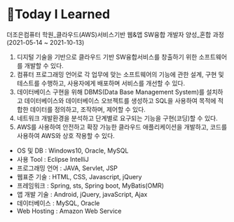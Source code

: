 # 🚩Today I Learned
더조은컴퓨터 학원_클라우드(AWS)서비스기반 웹&앱 SW융합 개발자 양성_혼합 과정(2021-05-14 ~ 2021-10-13)

1. 디지털 기술을 기반으로 클라우드 기반 SW융합서비스를 창출하기 위한 소프트웨어를 개발할 수 있다.
2. 컴퓨터 프로그래밍 언어로 각 업무에 맞는 소프트웨어의 기능에 관한 설계, 구현 및 테스트를 수행하고, 사용자에게 배포하며 서비스를 개선할 수 있다.
3. 데이터베이스 구현을 위해 DBMS(Data Base Management System)를 설치하고 데이터베이스와 데이터베이스 오브젝트를 생성하고 SQL을 사용하여 목적에 적합한 데이터를 정의하고, 조작하며, 제어할 수 있다.
4. 네트워크 개발환경을 분석하고 단계별로 요구되는 기능을 구현(코딩)할 수 있다.
5. AWS를 사용하여 안전하고 확장 가능한 클라우드 애플리케이션을 개발하고, 코드를 사용하여 AWS와 상호 작용할 수 있다.

- OS 및 DB : Windows10, Oracle, MySQL
- 사용 Tool : Eclipse IntelliJ
- 프로그래밍 언어 : JAVA, Servlet, JSP
- 웹표준 기술 : HTML, CSS, Javascript, jQuery
- 프레임워크 : Spring, sts, Spring boot, MyBatis(OMR)
- 앱 개발 기술 : Android, jQuery, javaScript, Ajax
- 데이터베이스 : MySQL, Oracle
- Web Hosting : Amazon Web Service
